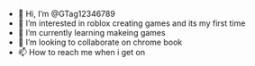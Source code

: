 - 👋 Hi, I’m @GTag12346789
- 👀 I’m interested in roblox creating games and its my first time
- 🌱 I’m currently learning makeing games
- 💞️ I’m looking to collaborate on chrome book
- 📫 How to reach me when i get on 

<!---
GTag12346789/GTag12346789 is a ✨ special ✨ repository because its `README.md` (this file) appears on your GitHub profile.
You can click the Preview link to take a look at your changes.
--->
